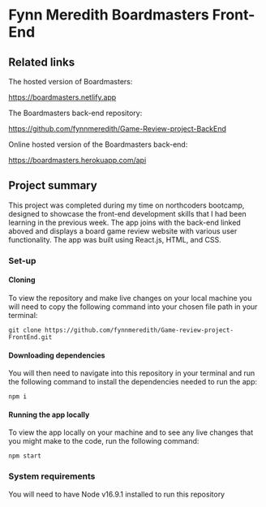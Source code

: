 # Fynn Meredith Boardmasters Front-End

## Related links

The hosted version of Boardmasters:

https://boardmasters.netlify.app

The Boardmasters back-end repository:

https://github.com/fynnmeredith/Game-Review-project-BackEnd

Online hosted version of the Boardmasters back-end:

https://boardmasters.herokuapp.com/api

## Project summary

This project was completed during my time on northcoders bootcamp, designed to showcase the front-end development skills that I had been learning in the previous week. The app joins with the back-end linked aboved and displays a board game review website with various user functionality. The app was built using React.js, HTML, and CSS.

### Set-up

#### Cloning 

To view the repository and make live changes on your local machine you will need to copy the following command into your chosen file path in your terminal:
```
git clone https://github.com/fynnmeredith/Game-review-project-FrontEnd.git 
```
#### Downloading dependencies
You will then need to navigate into this repository in your terminal and run the following command to install the dependencies needed to run the app:
```
npm i 
```
#### Running the app locally
To view the app locally on your machine and to see any live changes that you might make to the code, run the following command:
```
npm start
```

### System requirements

You will need to have Node v16.9.1 installed to run this repository
